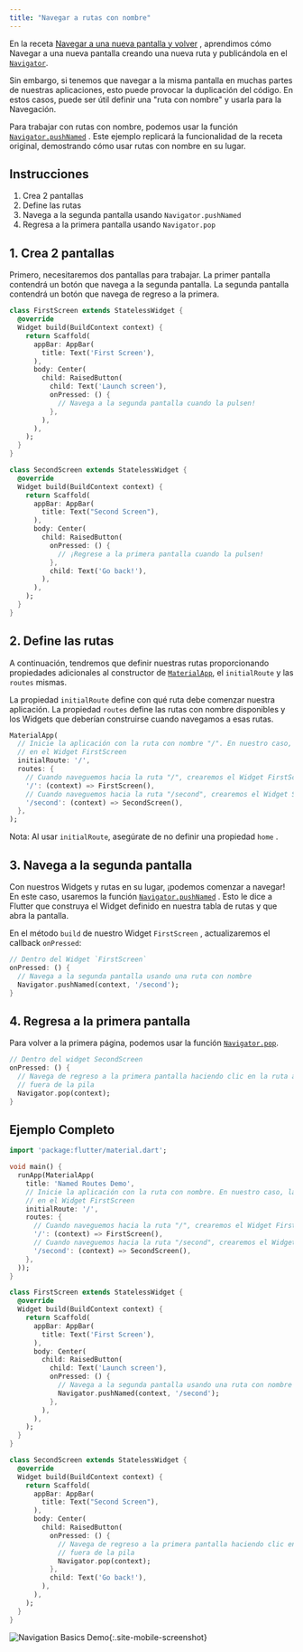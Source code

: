 ```yaml
---
title: "Navegar a rutas con nombre"
---
```


En la receta 
[Navegar a una nueva pantalla y volver](/cookbook/navigation/navigation-basics/)
, aprendimos cómo Navegar a una nueva pantalla creando una nueva ruta 
y publicándola en el 
[`Navigator`](https://docs.flutter.io/flutter/widgets/Navigator-class.html). 

Sin embargo, si tenemos que navegar a la misma pantalla en muchas partes de nuestras aplicaciones, 
esto puede provocar la duplicación del código. En estos casos, puede ser útil definir una "ruta con 
nombre" y usarla para la Navegación.

Para trabajar con rutas con nombre, podemos usar la función 
[`Navigator.pushNamed`](https://docs.flutter.io/flutter/widgets/Navigator/pushNamed.html) 
. Este ejemplo replicará la funcionalidad de la receta original, demostrando cómo usar rutas 
con nombre en su lugar.

## Instrucciones

  1. Crea 2 pantallas
  2. Define las rutas
  3. Navega a la segunda pantalla usando `Navigator.pushNamed`
  4. Regresa a la primera pantalla usando `Navigator.pop`

## 1. Crea 2 pantallas

Primero, necesitaremos dos pantallas para trabajar. La primer pantalla contendrá 
un botón que navega a la segunda pantalla. La segunda pantalla contendrá 
un botón que navega de regreso a la primera.

```dart
class FirstScreen extends StatelessWidget {
  @override
  Widget build(BuildContext context) {
    return Scaffold(
      appBar: AppBar(
        title: Text('First Screen'),
      ),
      body: Center(
        child: RaisedButton(
          child: Text('Launch screen'),
          onPressed: () {
            // Navega a la segunda pantalla cuando la pulsen!
          },
        ),
      ),
    );
  }
}

class SecondScreen extends StatelessWidget {
  @override
  Widget build(BuildContext context) {
    return Scaffold(
      appBar: AppBar(
        title: Text("Second Screen"),
      ),
      body: Center(
        child: RaisedButton(
          onPressed: () {
            // ¡Regrese a la primera pantalla cuando la pulsen!
          },
          child: Text('Go back!'),
        ),
      ),
    );
  }
}
```

## 2. Define las rutas

A continuación, tendremos que definir nuestras rutas proporcionando propiedades adicionales al 
constructor de [`MaterialApp`](https://docs.flutter.io/flutter/material/MaterialApp-class.html),
el `initialRoute` y las `routes` mismas.

La propiedad `initialRoute` define con qué ruta debe comenzar nuestra aplicación. La propiedad 
`routes` define las rutas con nombre disponibles y los Widgets que deberían construirse cuando 
navegamos a esas rutas.

<!-- skip -->
```dart
MaterialApp(
  // Inicie la aplicación con la ruta con nombre "/". En nuestro caso, la aplicación comenzará
  // en el Widget FirstScreen
  initialRoute: '/',
  routes: {
    // Cuando naveguemos hacia la ruta "/", crearemos el Widget FirstScreen
    '/': (context) => FirstScreen(),
    // Cuando naveguemos hacia la ruta "/second", crearemos el Widget SecondScreen
    '/second': (context) => SecondScreen(),
  },
);
```   

Nota: Al usar `initialRoute`, asegúrate de no definir una propiedad `home` .   

## 3. Navega a la segunda pantalla

Con nuestros Widgets y rutas en su lugar, ¡podemos comenzar a navegar! En este caso, 
usaremos la función
[`Navigator.pushNamed`](https://docs.flutter.io/flutter/widgets/Navigator/pushNamed.html)
. Esto le dice a Flutter que construya el Widget definido en nuestra tabla de rutas y 
que abra la pantalla.

En el método `build` de nuestro Widget `FirstScreen` , actualizaremos el 
callback `onPressed`:

<!-- skip -->
```dart
// Dentro del Widget `FirstScreen`
onPressed: () {
  // Navega a la segunda pantalla usando una ruta con nombre
  Navigator.pushNamed(context, '/second');
}
``` 

## 4. Regresa a la primera pantalla

Para volver a la primera página, podemos usar 
la función 
[`Navigator.pop`](https://docs.flutter.io/flutter/widgets/Navigator/pop.html).

<!-- skip -->
```dart
// Dentro del widget SecondScreen
onPressed: () {
  // Navega de regreso a la primera pantalla haciendo clic en la ruta actual
  // fuera de la pila
  Navigator.pop(context);
}
```    

## Ejemplo Completo 

```dart
import 'package:flutter/material.dart';

void main() {
  runApp(MaterialApp(
    title: 'Named Routes Demo',
    // Inicie la aplicación con la ruta con nombre. En nuestro caso, la aplicación comenzará
    // en el Widget FirstScreen
    initialRoute: '/',
    routes: {
      // Cuando naveguemos hacia la ruta "/", crearemos el Widget FirstScreen
      '/': (context) => FirstScreen(),
      // Cuando naveguemos hacia la ruta "/second", crearemos el Widget SecondScreen
      '/second': (context) => SecondScreen(),
    },
  ));
}

class FirstScreen extends StatelessWidget {
  @override
  Widget build(BuildContext context) {
    return Scaffold(
      appBar: AppBar(
        title: Text('First Screen'),
      ),
      body: Center(
        child: RaisedButton(
          child: Text('Launch screen'),
          onPressed: () {
            // Navega a la segunda pantalla usando una ruta con nombre
            Navigator.pushNamed(context, '/second');
          },
        ),
      ),
    );
  }
}

class SecondScreen extends StatelessWidget {
  @override
  Widget build(BuildContext context) {
    return Scaffold(
      appBar: AppBar(
        title: Text("Second Screen"),
      ),
      body: Center(
        child: RaisedButton(
          onPressed: () {
            // Navega de regreso a la primera pantalla haciendo clic en la ruta actual
            // fuera de la pila
            Navigator.pop(context);
          },
          child: Text('Go back!'),
        ),
      ),
    );
  }
}
```

![Navigation Basics Demo](/images/cookbook/navigation-basics.gif){:.site-mobile-screenshot}
